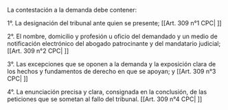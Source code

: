 La contestación a la demanda debe contener:

1°. La designación del tribunal ante quien se presente; [[Art. 309 n°1 CPC| ]]

2°. El nombre, domicilio y profesión u oficio del demandado y un medio de notificación electrónico del abogado patrocinante y del mandatario judicial; [[Art. 309 n°2 CPC| ]]

3°. Las excepciones que se oponen a la demanda y la exposición clara de los hechos y fundamentos de derecho en que se apoyan; y [[Art. 309 n°3 CPC| ]]

4°. La enunciación precisa y clara, consignada en la conclusión, de las peticiones que se sometan al fallo del tribunal. [[Art. 309 n°4 CPC| ]]